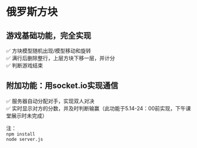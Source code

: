 # 俄罗斯方块    

## 游戏基础功能，完全实现
:white_check_mark: 方块模型随机出现/模型移动和旋转       
:white_check_mark: 满行后删除整行，上层方块下移一层，并计分      
:white_check_mark: 判断游戏结束     

## 附加功能：用socket.io实现通信
:white_check_mark: 服务器自动分配对手，实现双人对决    
:white_check_mark: 实时显示对方的分数，并及时判断输赢（此功能于5.14-24：00前实现，下午课堂展示时未完成）       

注：   
`npm install`     
`node server.js`     

